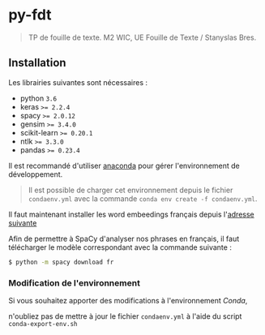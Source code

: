 # py-fdt
> TP de fouille de texte. M2 WIC, UE Fouille de Texte / Stanyslas Bres.

## Installation

Les librairies suivantes sont nécessaires :
- python `3.6`
- keras `>= 2.2.4`
- spacy `>= 2.0.12`
- gensim `>= 3.4.0`
- scikit-learn `>= 0.20.1`
- ntlk `>= 3.3.0`
- pandas `>= 0.23.4`

Il est recommandé d'utiliser [anaconda](https://anaconda.com) pour gérer l'environnement de développement.
> Il est possible de charger cet environnement depuis le fichier `condaenv.yml` avec la commande `conda env create -f condaenv.yml`.

Il faut maintenant installer les word embeedings français depuis l'[adresse suivante](http://fauconnier.github.io/#data)

Afin de permettre à SpaCy d'analyser nos phrases en français, il faut télécharger le modèle correspondant avec la commande suivante :

```bash
$ python -m spacy download fr
```

### Modification de l'environnement

Si vous souhaitez apporter des modifications à l'environnement _Conda_,

n'oubliez pas de mettre à jour le fichier `condaenv.yml` à l'aide du script `conda-export-env.sh`
